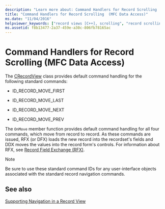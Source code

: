 ```yaml
---
description: "Learn more about: Command Handlers for Record Scrolling  (MFC Data Access)"
title: "Command Handlers for Record Scrolling  (MFC Data Access)"
ms.date: "11/04/2016"
helpviewer_keywords: ["record views [C++], scrolling", "record scrolling [C++]", "scrolling records"]
ms.assetid: f8b13477-2a37-459e-a30c-806fb78165ac
---
```

# Command Handlers for Record Scrolling  (MFC Data Access)

The [CRecordView](../mfc/reference/crecordview-class.md) class provides default command handling for the following standard commands:

- ID_RECORD_MOVE_FIRST

- ID_RECORD_MOVE_LAST

- ID_RECORD_MOVE_NEXT

- ID_RECORD_MOVE_PREV

The `OnMove` member function provides default command handling for all four commands, which move from record to record. As these commands are issued, RFX (or DFX) loads the new record into the recordset's fields and DDX moves the values into the record form's controls. For information about RFX, see [Record Field Exchange (RFX)](../data/odbc/record-field-exchange-rfx.md).

> [!NOTE]
> Be sure to use these standard command IDs for any user-interface objects associated with the standard record navigation commands.

## See also

[Supporting Navigation in a Record View](../data/supporting-navigation-in-a-record-view-mfc-data-access.md)
